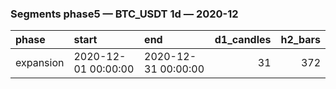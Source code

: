 ### Segments phase5 — BTC_USDT 1d — 2020-12

| phase     | start               | end                 |   d1_candles |   h2_bars |
|:----------|:--------------------|:--------------------|-------------:|----------:|
| expansion | 2020-12-01 00:00:00 | 2020-12-31 00:00:00 |           31 |       372 |